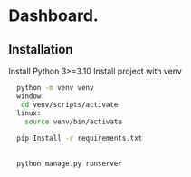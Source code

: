 
# Dashboard. 


## Installation
Install Python 3>=3.10
Install project with venv

```bash
  python -m venv venv
  window:
   cd venv/scripts/activate
  linux: 
    source venv/bin/activate
  
  pip Install -r requirements.txt
 
 
  python manage.py runserver

